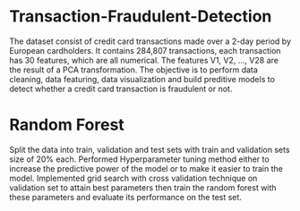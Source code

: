 # Transaction-Fraudulent-Detection
The dataset consist of credit card transactions made over a 2-day period by European cardholders. It contains 284,807 transactions, each 
transaction has 30 features, which are all numerical. The features V1, V2, ..., V28 are the result of a PCA transformation. The objective 
is to perform data cleaning, data featuring, data visualization and build preditive models to detect whether a credit card transaction is 
fraudulent or not.

# Random Forest
Split the data into train, validation and test sets with train and validation sets size of 20% each.
Performed Hyperparameter tuning method either to increase the predictive power of the model or to make it easier to train the model.
Implemented grid search with cross validation technique on validation set to attain best parameters then train the random forest with these
parameters and evaluate its performance on the test set.

